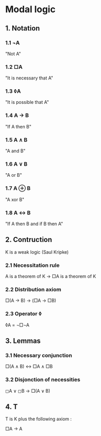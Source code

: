 # Modal logic

## 1. Notation

### 1.1 ¬A
"Not A"

### 1.2 □A
"It is necessary that A"

### 1.3 ◊A
"It is possible that A"

### 1.4 A → B
"If A then B"

### 1.5 A ∧ B
"A and B"

### 1.6 A ∨ B
"A or B"

### 1.7 A ⊕ B
"A xor B"

### 1.8 A ↔ B
"If A then B and if B then A"


## 2. Contruction
K is a weak logic (Saul Kripke)

### 2.1 Necessitation rule
A is a theorem of K → □A is a theorem of K

### 2.2 Distribution axiom
□(A → B) → (□A → □B)

### 2.3 Operator ◊
◊A = ¬□¬A

## 3. Lemmas

### 3.1 Necessary conjunction
□(A ∧ B) ↔ □A ∧ □B

### 3.2 Disjonction of necessities
◻A ∨ ◻B → □(A ∨ B)

## 4. T
T is K plus the following axiom :

□A → A
